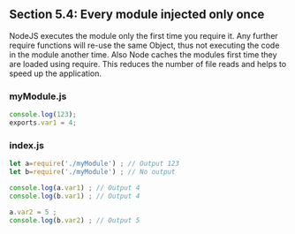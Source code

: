 ## Section 5.4: Every module injected only once

NodeJS executes the module only the first time you require it. Any further require 
functions will re-use the same Object, thus not executing the code in the module 
another time. Also Node caches the modules first time they are loaded using require. 
This reduces the number of file reads and helps to speed up the application.

### myModule.js

```js
console.log(123);
exports.var1 = 4;
```

### index.js
```js
let a=require('./myModule') ; // Output 123
let b=require('./myModule') ; // No output

console.log(a.var1) ; // Output 4
console.log(b.var1) ; // Output 4

a.var2 = 5 ;
console.log(b.var2) ; // Output 5
```